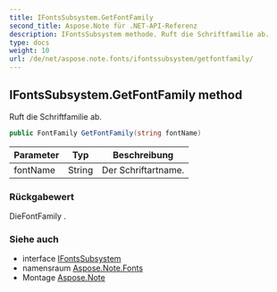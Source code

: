 ```yaml
---
title: IFontsSubsystem.GetFontFamily
second_title: Aspose.Note für .NET-API-Referenz
description: IFontsSubsystem methode. Ruft die Schriftfamilie ab.
type: docs
weight: 10
url: /de/net/aspose.note.fonts/ifontssubsystem/getfontfamily/
---
```

## IFontsSubsystem.GetFontFamily method

Ruft die Schriftfamilie ab.

```csharp
public FontFamily GetFontFamily(string fontName)
```

| Parameter | Typ | Beschreibung |
| --- | --- | --- |
| fontName | String | Der Schriftartname. |

### Rückgabewert

DieFontFamily .

### Siehe auch

* interface [IFontsSubsystem](../)
* namensraum [Aspose.Note.Fonts](../../ifontssubsystem/)
* Montage [Aspose.Note](../../../)


